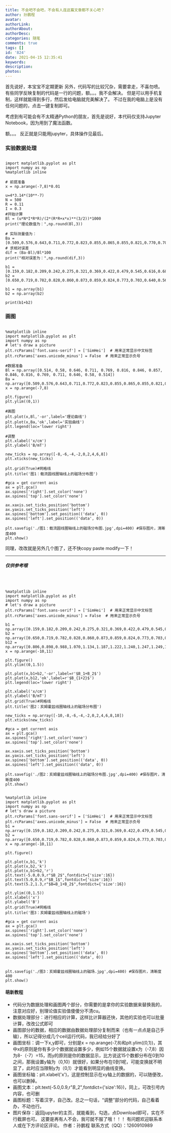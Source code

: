 ```yaml
---
title: 不会吧不会吧，不会有人连这篇文章都不关心吧？
author: 孙鹏程
avatar: 
authorLink: 
authorAbout: 
authorDesc: 
categories: 随笔
comments: true
tags: []
id: '824'
date: 2021-04-15 12:35:41
keywords:
description:
photos:
---
```


首先说好，本宝宝不定期更新 另外，代码写的比较冗杂，需要拿走，不喜勿喷。 有些同学反映复制的代码是一行的问题，额。。。我不会解决。 但是可以用手机复制，这样就能得到多行，然后发给电脑就完美解决了。 不过在我的电脑上是没有任何问题的，点击一键复制即可。

考虑到有可能会有不太精通Python的朋友，首先是说好，本代码仅支持Jupyter Notebook，因为用到了魔法函数。

额。。。 反正就是只能用jupyter，具体操作见最后。

### 实验数据处理

```

import matplotlib.pyplot as plt
import numpy as np
%matplotlib inline

# 前提准备
x = np.arange(-7,8)*0.01

u=4*3.14*(10**-7)
N = 500
R = 0.11
I = 0.3
#开始计算
Bl = (u*N*I*R*R)/(2*(R*R+x*x)**(3/2))*1000
print("理论数值为：",np.round(Bl,3))

# 实际测量值为：
Ba =[0.509,0.576,0.643,0.711,0.772,0.823,0.855,0.865,0.855,0.821,0.770,0.709,0.640,0.572,0.504]
# 求相对误差
dif = (Ba-Bl)/Bl*100
print("相对误差为：",np.round(dif,3))
```

```
b1 = [0.159,0.182,0.209,0.242,0.275,0.321,0.369,0.422,0.479,0.545,0.616,0.685,0.752,0.807,0.848,0.867,0.864,0.838,0.793,0.736,0.667]
b2 = [0.650,0.719,0.782,0.828,0.860,0.873,0.859,0.824,0.773,0.703,0.640,0.568,0.504,0.443,0.387,0.336,0.293,0.258,0.225,0.199,0.175]

b1 = np.array(b1)
b2 = np.array(b2)

print(b1+b2)
```

### 画图

```

%matplotlib inline
import matplotlib.pyplot as plt
import numpy as np
# let's draw a picture
plt.rcParams['font.sans-serif'] = ['SimHei']  # 用来正常显示中文标签
plt.rcParams['axes.unicode_minus'] = False  # 用来正常显示负号

#数据准备
Bl = np.array([0.514, 0.58, 0.646, 0.711, 0.769, 0.816, 0.846, 0.857, 0.846, 0.816, 0.769, 0.711, 0.646, 0.58, 0.514])
Ba = np.array([0.509,0.576,0.643,0.711,0.772,0.823,0.855,0.865,0.855,0.821,0.770,0.709,0.640,0.572,0.504])
x = np.arange(-7,8)

plt.figure()
plt.ylim((0,1))

#画图
plt.plot(x,Bl,'-or',label='理论曲线')
plt.plot(x,Ba,'ok',label='实验曲线')
plt.legend(loc='lower right')

#调整
plt.xlabel('x/cm')
plt.ylabel('B/mT')

new_ticks = np.array([-8,-6,-4,-2,0,2,4,6,8])
plt.xticks(new_ticks)

plt.grid(True)#网格线
plt.title('图1：载流圆线圈轴线上的磁场分布图')

#gca = get current axis
ax = plt.gca()
ax.spines['right'].set_color('none')
ax.spines['top'].set_color('none')

ax.xaxis.set_ticks_position('bottom')
ax.yaxis.set_ticks_position('left')
ax.spines['bottom'].set_position(('data', 0))
ax.spines['left'].set_position(('data', 0))

plt.savefig('./图1：载流圆线圈轴线上的磁场分布图.jpg',dpi=400) #保存图片，清晰度400
plt.show()
```

同理，改改就是另外几个图了，还不快copy paste modify一下！

* * *

##### 仅供参考哦

```



%matplotlib inline
import matplotlib.pyplot as plt
import numpy as np
# let's draw a picture
plt.rcParams['font.sans-serif'] = ['SimHei']  # 用来正常显示中文标签
plt.rcParams['axes.unicode_minus'] = False  # 用来正常显示负号

b1 = np.array([0.159,0.182,0.209,0.242,0.275,0.321,0.369,0.422,0.479,0.545,0.616,0.685,0.752,0.807,0.848,0.867,0.864,0.838,0.793,0.736,0.667])
b2 = np.array([0.650,0.719,0.782,0.828,0.860,0.873,0.859,0.824,0.773,0.703,0.640,0.568,0.504,0.443,0.387,0.336,0.293,0.258,0.225,0.199,0.175])
b12 = np.array([0.806,0.898,0.988,1.070,1.134,1.187,1.222,1.240,1.247,1.249,1.249,1.248,1.246,1.241,1.224,1.195,1.147,1.087,1.008,0.924,0.833])
x = np.arange(-10,11)

plt.figure()
plt.ylim((0,1.5))

plt.plot(x,b1+b2,'-or',label=r'$B_1+B_2$')
plt.plot(x,b12,'ok',label=r'$B_{1+2}$')
plt.legend(loc='lower right')

plt.xlabel('x/cm')
plt.ylabel('B/mT')
plt.grid(True)#网格线
plt.title('图2：亥姆霍兹线圈轴线上的磁场分布图')

new_ticks = np.array([-10,-8,-6,-4,-2,0,2,4,6,8,10])
plt.xticks(new_ticks)

#gca = get current axis
ax = plt.gca()
ax.spines['right'].set_color('none')
ax.spines['top'].set_color('none')

ax.xaxis.set_ticks_position('bottom')
ax.yaxis.set_ticks_position('left')
ax.spines['bottom'].set_position(('data', 0))
ax.spines['left'].set_position(('data', 0))

plt.savefig('./图2：亥姆霍兹线圈轴线上的磁场分布图.jpg',dpi=400) #保存图片，清晰度400
plt.show()
```

```

%matplotlib inline
import matplotlib.pyplot as plt
import numpy as np
# let's draw a picture
plt.rcParams['font.sans-serif'] = ['SimHei']  # 用来正常显示中文标签
plt.rcParams['axes.unicode_minus'] = False  # 用来正常显示负号
b1 = np.array([0.159,0.182,0.209,0.242,0.275,0.321,0.369,0.422,0.479,0.545,0.616,0.685,0.752,0.807,0.848,0.867,0.864,0.838,0.793,0.736,0.667])
b2 = np.array([0.650,0.719,0.782,0.828,0.860,0.873,0.859,0.824,0.773,0.703,0.640,0.568,0.504,0.443,0.387,0.336,0.293,0.258,0.225,0.199,0.175])
x = np.arange(-10,11)

plt.figure()

plt.plot(x,b1,'k')
plt.plot(x,b2,'k')
plt.plot(x,b1+b2,'r')
plt.text(-5.0,0.9,r"$B_2$",fontdict={'size':16})
plt.text(5.0,0.9,r"$B_1$",fontdict={'size':16})
plt.text(5.2,1.3,r"$B=B_1+B_2$",fontdict={'size':16})

plt.ylim((0,1.5))
plt.xlabel('x')
plt.ylabel('B')
plt.grid(True)#网格线
plt.title('图3：亥姆霍兹线圈轴线上的磁场')

#gca = get current axis
ax = plt.gca()
ax.spines['right'].set_color('none')
ax.spines['top'].set_color('none')

ax.xaxis.set_ticks_position('bottom')
ax.yaxis.set_ticks_position('left')
ax.spines['bottom'].set_position(('data', 0))
ax.spines['left'].set_position(('data', 0))


plt.savefig('./图3：亥姆霍兹线圈轴线上的磁场.jpg',dpi=400) #保存图片，清晰度400
plt.show()
```

#### 萌新教程

*   代码分为数据处理和画图两个部分，你需要的是拿你的实验数据来替换我的，注意对应好，别理论值实验值傻傻分不清cu。
*   数据处理部分：进行相应的计算，这样比计算器还快，其他的实验也可以批量计算，改改公式即可
*   画图部分的数据，相应的数据由数据处理部分复制而来（也有一点点是自己手输），所以记得分成几个ceil运行代码，我已经给分好了
*   画图坐标：调一下x,y即可，分别是x = np.arange(-7,8)和plt.ylim((0,1))，其中x的原则是你有多少个数据就设置多少，例如15个数据就设置x为（-7,8）因为8-（-7）=15，而y的原则是你的数据显示，比方说这15个数都分布在0到10之间，那我设置y轴为（0,10）就很好，如果分布在0到1呢，可能变换就不明显了，此时应当限制y为（0,1）才能看到明显的曲线变换。
*   画图坐标轴：plt.xlabel('x')，这是控制显示在xy轴上的数据的，可以随便改，也可以删掉。
*   画图文本：plt.text(-5.0,0.9,r"$B\_2$",fontdict={'size':16})，同上，可改引号内内容，也可删
*   画图标题：写着汉字，自己改。总之一句话，“调整”部分的代码，自己看着办，不动也行。
*   图片保存：返回jupyter的主页，就能看到，勾选，点Download即可，实在不行截屏也可。
这要是再有人不会，我可就不服了哦！！！ 有问题欢迎联系本人或在下方评论区评论。 作者：孙鹏程 联系方式（QQ）：1260910989